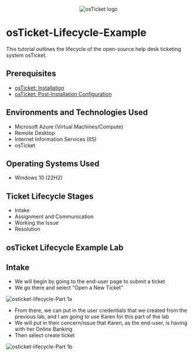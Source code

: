 <p align="center">
<img src="https://i.imgur.com/Clzj7Xs.png" alt="osTicket logo"/>
</p>

<h1>osTicket-Lifecycle-Example</h1>
This tutorial outlines the lifecycle of the open-source help desk ticketing system osTicket.<br />

<h2>Prerequisites</h2>

- [osTicket: Installation](https://github.com/thechrisheller/osTicket-Installation)
- [osTicket: Post-Installation Configuration](https://github.com/thechrisheller/osTicket-Post-Installation/tree/main)

<h2>Environments and Technologies Used</h2>

- Microsoft Azure (Virtual Machines/Compute)
- Remote Desktop
- Internet Information Services (IIS)
- osTicket

<h2>Operating Systems Used </h2>

- Windows 10 (22H2)</b>

<h2>Ticket Lifecycle Stages</h2>

- Intake
- Assignment and Communication
- Working the Issue
- Resolution

<h2>osTicket Lifecycle Example Lab</h2>

<h2>Intake</h2>

- We will begin by going to the end-user page to submit a ticket
- We go there and select "Open a New Ticket"

![osticket-lifecycle-Part 1a](https://github.com/user-attachments/assets/4085eb33-30f2-4003-9c60-7c3e0a4964b1)

- From there, we can put in the user credentials that we created from the previous lab, and I am going to use Karen for this part of the lab
- We will put in their concern/issue that Karen, as the end-user, is having with her Online Banking
- Then select create ticket

![osticket-lifecycle-Part 1b](https://github.com/user-attachments/assets/d866720c-0faf-4b17-84b3-5916ac8dd4cf)


